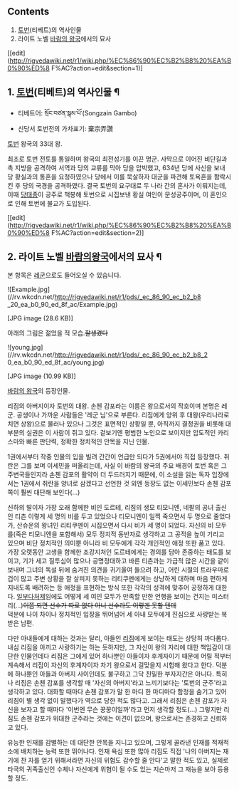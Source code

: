 ## Contents

    

1. [토번](%ED%86%A0%EB%B2%88.md)(티베트)의 역사인물 
2. 라이트 노벨 [바람의 왕국](%EB%B0%94%EB%9E%8C%EC%9D%98%20%EC%99%95%EA%B5%AD.md)에서의 묘사 

[[edit](http://rigvedawiki.net/r1/wiki.php/%EC%86%90%EC%B2%B8%20%EA%B0%90%ED%8
F%AC?action=edit&section=1)]

## 1. [토번](%ED%86%A0%EB%B2%88.md)(티베트)의 역사인물 ¶

  
  

  * 티베트어: སྲོང་བཙན་སྒམ་པོ་(Songzain Gambo)
  * 신당서 토번전의 가차표기: 棄宗弄讚  

[토번](%ED%86%A0%EB%B2%88.md) 왕국의 33대 왕.

  

최초로 토번 전토를 통일하며 왕국의 최전성기를 이끈 명군. 사막으로 이어진 비단길과 촉 지방을 공격하여 서역과 당의 교류를 막아 당을
압박했고, 634년 당에 사신을 보내 당 황실과의 통혼을 요청하였으나 당에서 이를 묵살하자 대군을 파견해 토욕혼을 함락시킨 후 당의 국경을
공격하였다. 결국 토번의 요구대로 두 나라 간의 혼사가 이뤄지는데, 이때
[당태종](%EB%8B%B9%ED%83%9C%EC%A2%85.md)이 공주로 책봉해 토번으로 시집보낸 황실 여인이 문성공주이며, 이
혼인으로 인해 토번에 불교가 도입된다.

  

[[edit](http://rigvedawiki.net/r1/wiki.php/%EC%86%90%EC%B2%B8%20%EA%B0%90%ED%8
F%AC?action=edit&section=2)]

## 2. 라이트 노벨 [바람의왕국](%EB%B0%94%EB%9E%8C%EC%9D%98%20%EC%99%95%EA%B5%AD.md)에서의 묘사 ¶

  

본 항목은 [레군](%EB%A0%88%EA%B5%B0.md)으로도 들어오실 수 있습니다.

  

![Example.jpg](//rv.wkcdn.net/http://rigvedawiki.net/r1/pds/_ec_86_90_ec_b2_b8
_20_ea_b0_90_ed_8f_ac/Example.jpg)

[JPG image (28.6 KB)]

  

아래의 그림은 젊었을 적 모습.<del>잘생겼다</del>  

![young.jpg](//rv.wkcdn.net/http://rigvedawiki.net/r1/pds/_ec_86_90_ec_b2_b8_2
0_ea_b0_90_ed_8f_ac/young.jpg)

[JPG image (10.99 KB)]

  

[바람의 왕국](%EB%B0%94%EB%9E%8C%EC%9D%98%20%EC%99%95%EA%B5%AD.md)의 등장인물.

  

리짐의 아버지이자 토번의 대왕. 손첸 감포라는 이름은 왕으로서의 작호이며 본명은 레군. 공생이나 가까운 사람들은 '레군 님'으로 부른다.
리짐에게 양위 후 대왕(우리나라로 치면 상왕)으로 물러나 있으나 그것은 표면적인 상황일 뿐, 아직까지 결정권을 비롯해 대부분의 실권은 이
사람이 쥐고 있다. 겉보기엔 평범한 노인으로 보이지만 압도적인 카리스마와 빠른 판단력, 정확한 정치적인 안목을 지닌 인물.

  

1권에서부터 작중 인물의 입을 빌려 간간이 언급만 되다가 5권에서야 직접 등장했다. 취란은 그를 보며 이세민을 떠올리는데, 사실 이 바람의
왕국의 주요 배경이 토번 혹은 그 주변국들인지라 손첸 감포의 활약이 더 두드러지기 때문에, 이 소설을 읽는 독자 입장에서는 1권에서 취란을
양녀로 삼겠다고 선언한 것 외엔 등장도 없는 이세민보다 손첸 감포 쪽이 훨씬 대단해 보인다(...)

  

신하의 딸이자 가장 오래 함께한 비인 도르테, 리짐의 생모 티모니엔, 네팔의 공녀 출신인 티츤 이렇게 세 명의 비를 두고 있었으나 티모니엔이
일찍 죽으면서 두 명으로 줄었다가, 산슈운의 왕녀인 리티쿠멘이 시집오면서 다시 비가 세 명이 되었다. 자신의 비 모두를(죽은 티모니엔을
포함해서) 모두 정치적 동반자로 생각하고 그 공적을 높이 기리고 있으며 비단 정치적인 의미뿐 아니라 비 모두에게 각각 개인적인 애정 또한
품고 있다. 가장 오랫동안 고생을 함께한 조강지처인 도르테에게는 경의를 담아 존중하는 태도를 보이고, 기가 세고 질투심이 많으나 공명정대하고
바른 티츤과는 가급적 많은 시간을 같이 보내며 그녀의 독설 뒤에 숨겨진 의견을 귀기울여 들으려 하고, 어린 시절의 트라우마로 겁이 많고 주변
상황을 잘 살피지 못하는 리티쿠멘에게는 상냥하게 대하며 마음 편하게 지내도록 배려하는 등 애정을 표현하는 방식 또한 각각의 성격에 맞추어
공정하게 대한다. [일부다처제](%EC%9D%BC%EB%B6%80%EB%8B%A4%EC%B2%98%EC%A0%9C.md)임에도 어떻게
세 여인 모두가 만족할 만한 언행을 보이는 건지는 미스터리(...)<del>이쯤 되면 선수가 따로 없다 아니 선수라도 이렇겐 못할
텐데</del>  
덕분에 나이 차이나 정치적인 입장을 뛰어넘어 세 아내 모두에게 진심으로 사랑받는 복받은 남편.

  
  

다만 아내들에게 대하는 것과는 달리, 아들인 [리짐](%EB%A6%AC%EC%A7%90.md)에게 보이는 태도는 상당히 까다롭다. 내심
리짐을 아끼고 사랑하기는 하는 듯하지만, 그 자신이 왕의 자리에 대한 책임감이 대단한 인물인데다 리짐은 그에게 있어 하나뿐인 아들이자
후계자이기 때문에 어릴 적부터 계속해서 리짐이 자신의 후계자이자 차기 왕으로서 걸맞을지 시험해 왔다고 한다. 덕분에 하나뿐인 아들과 아버지
사이인데도 불구하고 그닥 친밀한 부자지간은 아니다. 특히나 리짐은 손첸 감포를 생각할 때 '자신의 아버지'라고 느끼기보다는 '토번의
군주'라고 생각하고 있다. 대화할 때마다 손첸 감포가 말 한 마디 한 마디마다 함정을 숨기고 있어 리짐이 별 생각 없이 말했다가 역으로 당한
적도 많다고. 그래서 리짐은 손첸 감포가 자신을 보자고 할 때마다 '이번엔 무슨 꿍꿍이일까'라고 먼저 생각할 정도(...) 그렇지만 리짐도
손첸 감포가 위대한 군주라는 것에는 이견이 없으며, 왕으로서는 존경하고 신뢰하고 있다.

  

유능한 인재를 감별하는 데 대단한 안목을 지니고 있으며, 그렇게 골라낸 인재를 적재적소에 배치하는 능력 또한 뛰어나다. 인재 욕심 또한 많아
리짐도 직접 '나의 아버지는 재기에 찬 자를 얻기 위해서라면 자신의 위험도 감수할 줄 안다'고 말한 적도 있고, 실제로 타국의 귀족출신인
수체나 자신에게 위협이 될 수도 있는 지슨마저 그 재능을 보아 등용할 정도.

  
  

